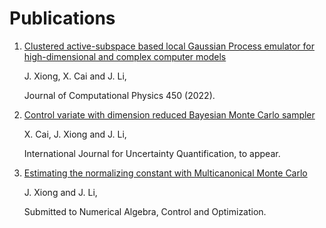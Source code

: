# Publications
1. [Clustered active-subspace based local Gaussian Process emulator for high-dimensional and complex computer models](https://arxiv.org/abs/2101.00057)

    J. Xiong, X. Cai and J. Li,
    
    Journal of Computational Physics 450 (2022).
2. [Control variate with dimension reduced Bayesian Monte Carlo sampler]()

    X. Cai, J. Xiong and J. Li,
    
    International Journal for Uncertainty Quantification, to appear.
3. [Estimating the normalizing constant with Multicanonical Monte Carlo]()

    J. Xiong and J. Li,

    Submitted to Numerical Algebra, Control and Optimization.
